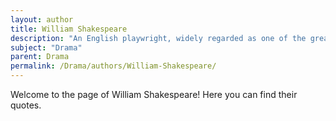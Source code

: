 ```yaml
---
layout: author
title: William Shakespeare
description: "An English playwright, widely regarded as one of the greatest writers in the English language, known for his tragedies, comedies, and historical plays."
subject: "Drama"
parent: Drama
permalink: /Drama/authors/William-Shakespeare/
---
```


Welcome to the page of William Shakespeare! Here you can find their quotes.
